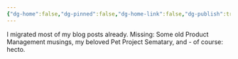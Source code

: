 ```yaml
---
{"dg-home":false,"dg-pinned":false,"dg-home-link":false,"dg-publish":true,"tags":["dgblip"],"disabled rules":["yaml-title","yaml-title-alias","file-name-heading"],"title":"philipp on mastodon @ 2024-03-28","created-date":"2024-03-28T21:20:05","id":112175402544996450,"updated-date":"2025-05-02T08:50:44","dg-path":"blips/112175402544996452.md","permalink":"/blips/112175402544996452/","dgPassFrontmatter":true}
---
```



I migrated most of my blog posts already. Missing: Some old Product Management musings, my beloved Pet Project Sematary, and - of course: hecto.



